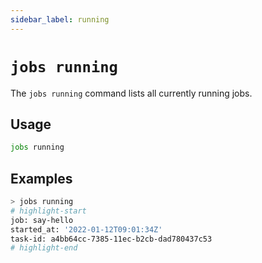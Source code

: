 ```yaml
---
sidebar_label: running
---
```


# `jobs running`

The `jobs running` command lists all currently running jobs.

## Usage

```bash
jobs running
```

## Examples

```bash
> jobs running
# highlight-start
​job: say-hello
​started_at: '2022-01-12T09:01:34Z'
​task-id: a4bb64cc-7385-11ec-b2cb-dad780437c53
# highlight-end
```
